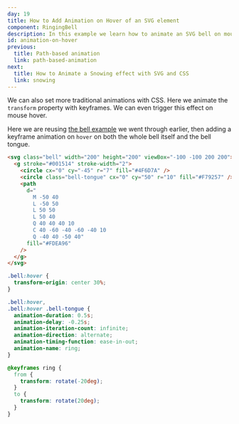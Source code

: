 ```yaml
---
day: 19
title: How to Add Animation on Hover of an SVG element
component: RingingBell
description: In this example we learn how to animate an SVG bell on mouse hover with CSS.
id: animation-on-hover
previous:
  title: Path-based animation
  link: path-based-animation
next:
  title: How to Animate a Snowing effect with SVG and CSS
  link: snowing
---
```


We can also set more traditional animations with CSS. Here we animate the `transform` property with keyframes. We can even trigger this effect on mouse hover.

Here we are reusing [the bell example](/svg/bell) we went through earlier, then adding a keyframe animation on `hover` on both the whole bell itself and the bell tongue.

<div class="code-flex">

```html
<svg class="bell" width="200" height="200" viewBox="-100 -100 200 200">
  <g stroke="#001514" stroke-width="2">
    <circle cx="0" cy="-45" r="7" fill="#4F6D7A" />
    <circle class="bell-tongue" cx="0" cy="50" r="10" fill="#F79257" />
    <path
      d="
        M -50 40
        L -50 50
        L 50 50
        L 50 40
        Q 40 40 40 10
        C 40 -60 -40 -60 -40 10
        Q -40 40 -50 40"
      fill="#FDEA96"
    />
  </g>
</svg>
```

```css
.bell:hover {
  transform-origin: center 30%;
}

.bell:hover,
.bell:hover .bell-tongue {
  animation-duration: 0.5s;
  animation-delay: -0.25s;
  animation-iteration-count: infinite;
  animation-direction: alternate;
  animation-timing-function: ease-in-out;
  animation-name: ring;
}

@keyframes ring {
  from {
    transform: rotate(-20deg);
  }
  to {
    transform: rotate(20deg);
  }
}
```

</div>
